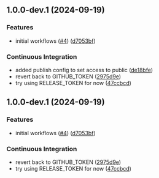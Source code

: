 ## 1.0.0-dev.1 (2024-09-19)

### Features

* initial workflows ([#4](https://github.com/iavofficial/IAVFrontendFramework/issues/4)) ([d7053bf](https://github.com/iavofficial/IAVFrontendFramework/commit/d7053bf76b843892936875d6adbe43e5c4889a78))

### Continuous Integration

* added publish config to set access to public ([de18bfe](https://github.com/iavofficial/IAVFrontendFramework/commit/de18bfedf19841c01a0d46786017a1b65f8a9a0e))
* revert back to GITHUB_TOKEN ([2975d9e](https://github.com/iavofficial/IAVFrontendFramework/commit/2975d9ea2e959db8d5f26a6b64d0d99d32f0693c))
* try using RELEASE_TOKEN for now ([47ccbcd](https://github.com/iavofficial/IAVFrontendFramework/commit/47ccbcdf306a4ec7e8db2f694cd28067eb39aeb6))

## 1.0.0-dev.1 (2024-09-19)

### Features

* initial workflows ([#4](https://github.com/iavofficial/IAVFrontendFramework/issues/4)) ([d7053bf](https://github.com/iavofficial/IAVFrontendFramework/commit/d7053bf76b843892936875d6adbe43e5c4889a78))

### Continuous Integration

* revert back to GITHUB_TOKEN ([2975d9e](https://github.com/iavofficial/IAVFrontendFramework/commit/2975d9ea2e959db8d5f26a6b64d0d99d32f0693c))
* try using RELEASE_TOKEN for now ([47ccbcd](https://github.com/iavofficial/IAVFrontendFramework/commit/47ccbcdf306a4ec7e8db2f694cd28067eb39aeb6))
